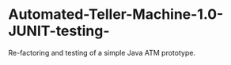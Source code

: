 # Automated-Teller-Machine-1.0-JUNIT-testing-
Re-factoring and testing of a simple Java ATM prototype.
